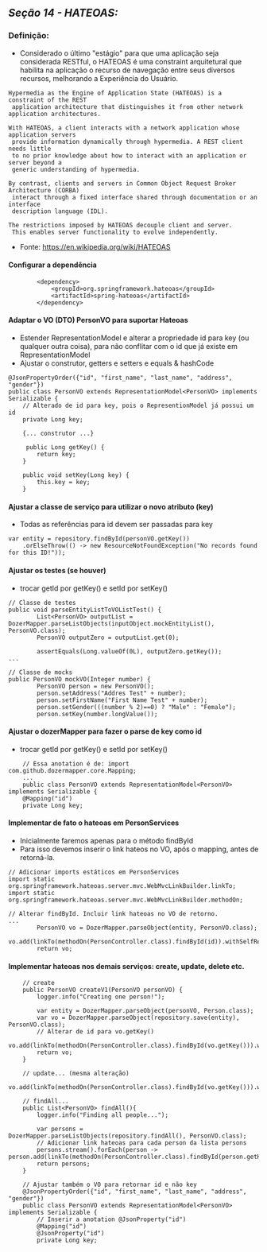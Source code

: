 ## _Seção 14 - HATEOAS:_ 
### Definição: 
* Considerado o último "estágio" para que uma aplicação seja considerada RESTful, o HATEOAS é uma constraint arquitetural que habilita na aplicação o recurso de navegação entre seus diversos recursos, melhorando a Experiência do Usuário.
```
Hypermedia as the Engine of Application State (HATEOAS) is a constraint of the REST 
 application architecture that distinguishes it from other network application architectures.

With HATEOAS, a client interacts with a network application whose application servers
 provide information dynamically through hypermedia. A REST client needs little 
 to no prior knowledge about how to interact with an application or server beyond a 
 generic understanding of hypermedia.

By contrast, clients and servers in Common Object Request Broker Architecture (CORBA)
 interact through a fixed interface shared through documentation or an interface 
 description language (IDL).

The restrictions imposed by HATEOAS decouple client and server. 
 This enables server functionality to evolve independently.
```
* Fonte: https://en.wikipedia.org/wiki/HATEOAS


#### Configurar a dependência
```
        <dependency>
            <groupId>org.springframework.hateoas</groupId>
            <artifactId>spring-hateoas</artifactId>
        </dependency>
```

#### Adaptar o VO (DTO) PersonVO para suportar Hateoas
* Estender RepresentationModel<PersonVO> e alterar a propriedade id para key (ou qualquer outra coisa), para não conflitar com o id que já existe em RepresentationModel
* Ajustar o construtor, getters e setters e equals & hashCode
```
@JsonPropertyOrder({"id", "first_name", "last_name", "address", "gender"})
public class PersonVO extends RepresentationModel<PersonVO> implements Serializable {
    // Alterado de id para key, pois o RepresentionModel já possui um id
    private Long key;
    
    {... construtor ...}
    
     public Long getKey() {
        return key;
    }

    public void setKey(Long key) {
        this.key = key;
    }
```

#### Ajustar a classe de serviço para utilizar o novo atributo (key)
* Todas as referências para id devem ser passadas para key

```
var entity = repository.findById(personVO.getKey())
    .orElseThrow(() -> new ResourceNotFoundException("No records found for this ID!"));
```

#### Ajustar os testes (se houver)
* trocar getId por getKey() e setId por setKey()
```
// Classe de testes
public void parseEntityListToVOListTest() {
        List<PersonVO> outputList = DozerMapper.parseListObjects(inputObject.mockEntityList(), PersonVO.class);
        PersonVO outputZero = outputList.get(0);

        assertEquals(Long.valueOf(0L), outputZero.getKey());
...

// Classe de mocks
public PersonVO mockVO(Integer number) {
        PersonVO person = new PersonVO();
        person.setAddress("Addres Test" + number);
        person.setFirstName("First Name Test" + number);
        person.setGender(((number % 2)==0) ? "Male" : "Female");
        person.setKey(number.longValue());
```

#### Ajustar o dozerMapper para fazer o parse de key como id
* trocar getId por getKey() e setId por setKey()
```
    // Essa anotation é de: import com.github.dozermapper.core.Mapping;
    ...
    public class PersonVO extends RepresentationModel<PersonVO> implements Serializable {
    @Mapping("id")
    private Long key;
```

#### Implementar de fato o hateoas em PersonServices
* Inicialmente faremos apenas para o método findById
* Para isso devemos inserir o link hateos no VO, após o mapping, antes de retorná-la.
```
// Adicionar imports estáticos em PersonServices
import static org.springframework.hateoas.server.mvc.WebMvcLinkBuilder.linkTo;
import static org.springframework.hateoas.server.mvc.WebMvcLinkBuilder.methodOn;

// Alterar findById. Incluir link hateoas no VO de retorno.
...
        PersonVO vo = DozerMapper.parseObject(entity, PersonVO.class);
        vo.add(linkTo(methodOn(PersonController.class).findById(id)).withSelfRel());
        return vo;
```

#### Implementar hateoas nos demais serviços: create, update, delete etc.
```
    // create
    public PersonVO createV1(PersonVO personVO) {
        logger.info("Creating one person!");

        var entity = DozerMapper.parseObject(personVO, Person.class);
        var vo = DozerMapper.parseObject(repository.save(entity), PersonVO.class);
        // Alterar de id para vo.getKey()
        vo.add(linkTo(methodOn(PersonController.class).findById(vo.getKey())).withSelfRel());
        return vo;
    }
    
    // update... (mesma alteração)
    vo.add(linkTo(methodOn(PersonController.class).findById(vo.getKey())).withSelfRel());
    
    // findAll...
    public List<PersonVO> findAll(){
        logger.info("Finding all people...");

        var persons = DozerMapper.parseListObjects(repository.findAll(), PersonVO.class);
        // Adicionar link hateoas para cada person da lista persons
        persons.stream().forEach(person -> person.add(linkTo(methodOn(PersonController.class).findById(person.getKey())).withSelfRel()));
        return persons;
    }
    
    // Ajustar também o VO para retornar id e não key
    @JsonPropertyOrder({"id", "first_name", "last_name", "address", "gender"})
    public class PersonVO extends RepresentationModel<PersonVO> implements Serializable {
        // Inserir a anotation @JsonProperty("id")
        @Mapping("id")
        @JsonProperty("id")
        private Long key;
    
```